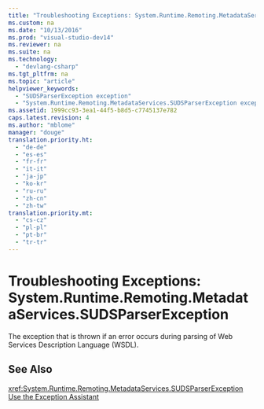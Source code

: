 ```yaml
---
title: "Troubleshooting Exceptions: System.Runtime.Remoting.MetadataServices.SUDSParserException"
ms.custom: na
ms.date: "10/13/2016"
ms.prod: "visual-studio-dev14"
ms.reviewer: na
ms.suite: na
ms.technology: 
  - "devlang-csharp"
ms.tgt_pltfrm: na
ms.topic: "article"
helpviewer_keywords: 
  - "SUDSParserException exception"
  - "System.Runtime.Remoting.MetadataServices.SUDSParserException exception"
ms.assetid: 1999cc93-3ea1-44f5-b8d5-c7745137e782
caps.latest.revision: 4
ms.author: "mblome"
manager: "douge"
translation.priority.ht: 
  - "de-de"
  - "es-es"
  - "fr-fr"
  - "it-it"
  - "ja-jp"
  - "ko-kr"
  - "ru-ru"
  - "zh-cn"
  - "zh-tw"
translation.priority.mt: 
  - "cs-cz"
  - "pl-pl"
  - "pt-br"
  - "tr-tr"
---
```

# Troubleshooting Exceptions: System.Runtime.Remoting.MetadataServices.SUDSParserException
The exception that is thrown if an error occurs during parsing of Web Services Description Language (WSDL).  
  
## See Also  
 <xref:System.Runtime.Remoting.MetadataServices.SUDSParserException>   
 [Use the Exception Assistant](../Topic/How%20to:%20Use%20the%20Exception%20Assistant.md)